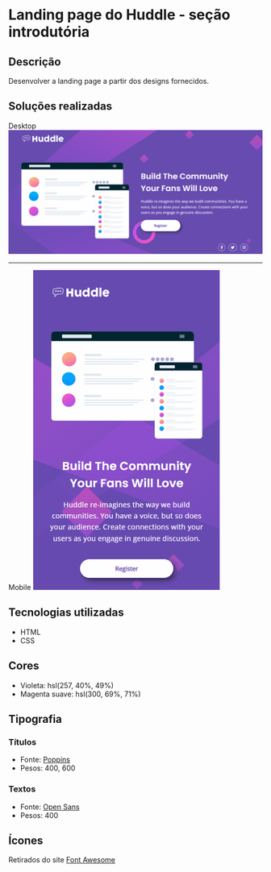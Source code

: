 # Landing page do Huddle - seção introdutória

## Descrição
Desenvolver a landing page a partir dos designs fornecidos.

## Soluções realizadas

Desktop
<img src="./design/animacao-desktop.gif"> 

---

Mobile
<img src="./design/animacao-mobile.gif"> 


## Tecnologias utilizadas
- HTML
- CSS

## Cores
- Violeta: hsl(257, 40%, 49%)
- Magenta suave: hsl(300, 69%, 71%)

## Tipografia
### Títulos
- Fonte: [Poppins](https://fonts.google.com/specimen/Poppins)
- Pesos: 400, 600

### Textos
- Fonte: [Open Sans](https://fonts.google.com/specimen/Open+Sans)
- Pesos: 400

## Ícones
Retirados do site [Font Awesome](https://fontawesome.com/)